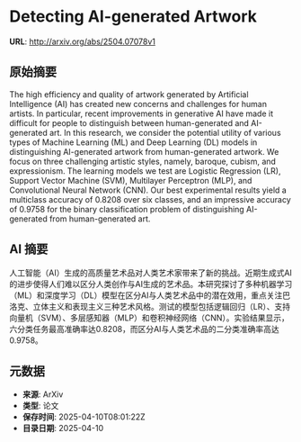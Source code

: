 # Detecting AI-generated Artwork

**URL**: http://arxiv.org/abs/2504.07078v1

## 原始摘要

The high efficiency and quality of artwork generated by Artificial
Intelligence (AI) has created new concerns and challenges for human artists. In
particular, recent improvements in generative AI have made it difficult for
people to distinguish between human-generated and AI-generated art. In this
research, we consider the potential utility of various types of Machine
Learning (ML) and Deep Learning (DL) models in distinguishing AI-generated
artwork from human-generated artwork. We focus on three challenging artistic
styles, namely, baroque, cubism, and expressionism. The learning models we test
are Logistic Regression (LR), Support Vector Machine (SVM), Multilayer
Perceptron (MLP), and Convolutional Neural Network (CNN). Our best experimental
results yield a multiclass accuracy of 0.8208 over six classes, and an
impressive accuracy of 0.9758 for the binary classification problem of
distinguishing AI-generated from human-generated art.


## AI 摘要

人工智能（AI）生成的高质量艺术品对人类艺术家带来了新的挑战。近期生成式AI的进步使得人们难以区分人类创作与AI生成的艺术品。本研究探讨了多种机器学习（ML）和深度学习（DL）模型在区分AI与人类艺术品中的潜在效用，重点关注巴洛克、立体主义和表现主义三种艺术风格。测试的模型包括逻辑回归（LR）、支持向量机（SVM）、多层感知器（MLP）和卷积神经网络（CNN）。实验结果显示，六分类任务最高准确率达0.8208，而区分AI与人类艺术品的二分类准确率高达0.9758。

## 元数据

- **来源**: ArXiv
- **类型**: 论文
- **保存时间**: 2025-04-10T08:01:22Z
- **目录日期**: 2025-04-10
